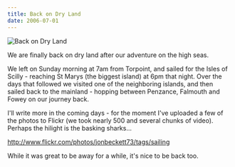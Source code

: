 ```yaml
---
title: Back on Dry Land
date: 2006-07-01
---
```


![Back on Dry Land](https://source.unsplash.com/_nRpqIBM40Q/1600x900)

We are finally back on dry land after our adventure on the high seas.

We left on Sunday morning at 7am from Torpoint, and sailed for the Isles of Scilly - reaching St Marys (the biggest island) at 6pm that night. Over the days that followed we visited one of the neighboring islands, and then sailed back to the mainland - hopping between Penzance, Falmouth and Fowey on our journey back.

I'll write more in the coming days - for the moment I've uploaded a few of the photos to Flickr (we took nearly 500 and several chunks of video). Perhaps the hilight is the basking sharks...

http://www.flickr.com/photos/jonbeckett73/tags/sailing

While it was great to be away for a while, it's nice to be back too.